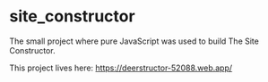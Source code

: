# site_constructor

The small project where pure JavaScript was used to build The Site Constructor.

This project lives here: https://deerstructor-52088.web.app/
